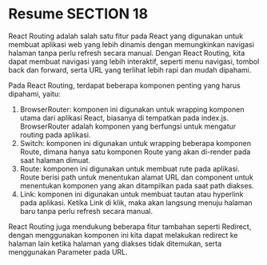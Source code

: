# Resume SECTION 18

React Routing adalah salah satu fitur pada React yang digunakan untuk membuat aplikasi web yang lebih dinamis dengan memungkinkan navigasi halaman tanpa perlu refresh secara manual. Dengan React Routing, kita dapat membuat navigasi yang lebih interaktif, seperti menu navigasi, tombol back dan forward, serta URL yang terlihat lebih rapi dan mudah dipahami.

Pada React Routing, terdapat beberapa komponen penting yang harus dipahami, yaitu:

1. BrowserRouter: komponen ini digunakan untuk wrapping komponen utama dari aplikasi React, biasanya di tempatkan pada index.js. BrowserRouter adalah komponen yang berfungsi untuk mengatur routing pada aplikasi.
2. Switch: komponen ini digunakan untuk wrapping beberapa komponen Route, dimana hanya satu komponen Route yang akan di-render pada saat halaman dimuat.
3. Route: komponen ini digunakan untuk membuat rute pada aplikasi. Route berisi path untuk menentukan alamat URL dan component untuk menentukan komponen yang akan ditampilkan pada saat path diakses.
4. Link: komponen ini digunakan untuk membuat tautan atau hyperlink pada aplikasi. Ketika Link di klik, maka akan langsung menuju halaman baru tanpa perlu refresh secara manual.

React Routing juga mendukung beberapa fitur tambahan seperti Redirect, dengan menggunakan komponen ini kita dapat melakukan redirect ke halaman lain ketika halaman yang diakses tidak ditemukan, serta menggunakan Parameter pada URL.